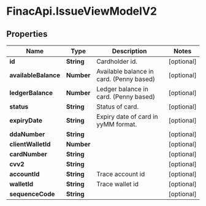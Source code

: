 # FinacApi.IssueViewModelV2

## Properties
Name | Type | Description | Notes
------------ | ------------- | ------------- | -------------
**id** | **String** | Cardholder id. | [optional] 
**availableBalance** | **Number** | Available balance in card. (Penny based) | [optional] 
**ledgerBalance** | **Number** | Ledger balance in card. (Penny based) | [optional] 
**status** | **String** | Status of card. | [optional] 
**expiryDate** | **String** | Expiry date of card in yyMM format. | [optional] 
**ddaNumber** | **String** |  | [optional] 
**clientWalletId** | **Number** |  | [optional] 
**cardNumber** | **String** |  | [optional] 
**cvv2** | **String** |  | [optional] 
**accountId** | **String** | Trace account id | [optional] 
**walletId** | **String** | Trace wallet id | [optional] 
**sequenceCode** | **String** |  | [optional] 
